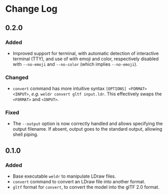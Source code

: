 # Change Log

## 0.2.0

### Added

- Improved support for terminal, with automatic detection of interactive terminal (TTY), and use of with emoji and color, respectively disabled with `--no-emoji` and `--no-color` (which implies `--no-emoji`).

### Changed

- `convert` command has more intuitive syntax `[OPTIONS] <FORMAT> <INPUT>`, _e.g._ `weldr convert gltf input.ldr`. This effectively swaps the `<FORMAT>` and `<INPUT>`.

### Fixed

- The `--output` option is now correctly handled and allows specifying the output filename. If absent, output goes to the standard output, allowing shell piping.

## 0.1.0

### Added

- Base executable `weldr` to manipulate LDraw files.
- `convert` command to convert an LDraw file into another format.
- `gltf` format for `convert`, to convert the model into the glTF 2.0 format.
